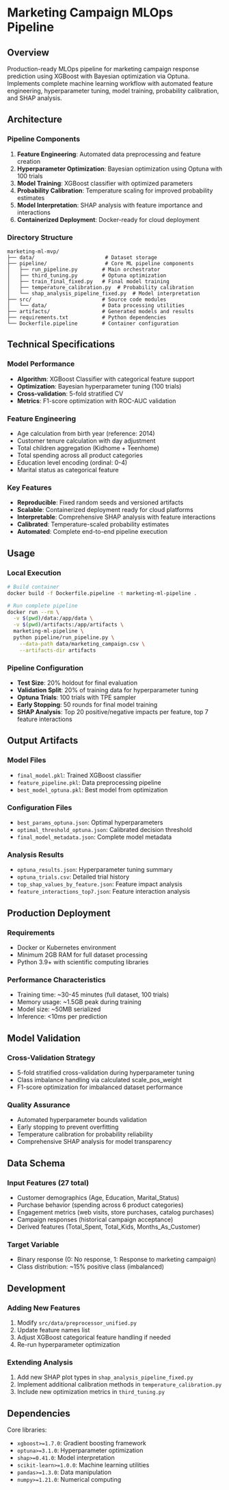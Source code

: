 # Marketing Campaign MLOps Pipeline

## Overview

Production-ready MLOps pipeline for marketing campaign response prediction using XGBoost with Bayesian optimization via Optuna. Implements complete machine learning workflow with automated feature engineering, hyperparameter tuning, model training, probability calibration, and SHAP analysis.

## Architecture

### Pipeline Components

1. **Feature Engineering**: Automated data preprocessing and feature creation
2. **Hyperparameter Optimization**: Bayesian optimization using Optuna with 100 trials
3. **Model Training**: XGBoost classifier with optimized parameters
4. **Probability Calibration**: Temperature scaling for improved probability estimates
5. **Model Interpretation**: SHAP analysis with feature importance and interactions
6. **Containerized Deployment**: Docker-ready for cloud deployment

### Directory Structure

```
marketing-ml-mvp/
├── data/                       # Dataset storage
├── pipeline/                   # Core ML pipeline components
│   ├── run_pipeline.py        # Main orchestrator
│   ├── third_tuning.py        # Optuna optimization
│   ├── train_final_fixed.py   # Final model training
│   ├── temperature_calibration.py  # Probability calibration
│   └── shap_analysis_pipeline_fixed.py  # Model interpretation
├── src/                       # Source code modules
│   └── data/                  # Data processing utilities
├── artifacts/                 # Generated models and results
├── requirements.txt           # Python dependencies
└── Dockerfile.pipeline        # Container configuration
```

## Technical Specifications

### Model Performance
- **Algorithm**: XGBoost Classifier with categorical feature support
- **Optimization**: Bayesian hyperparameter tuning (100 trials)
- **Cross-validation**: 5-fold stratified CV
- **Metrics**: F1-score optimization with ROC-AUC validation

### Feature Engineering
- Age calculation from birth year (reference: 2014)
- Customer tenure calculation with day adjustment
- Total children aggregation (Kidhome + Teenhome)
- Total spending across all product categories
- Education level encoding (ordinal: 0-4)
- Marital status as categorical feature

### Key Features
- **Reproducible**: Fixed random seeds and versioned artifacts
- **Scalable**: Containerized deployment ready for cloud platforms
- **Interpretable**: Comprehensive SHAP analysis with feature interactions
- **Calibrated**: Temperature-scaled probability estimates
- **Automated**: Complete end-to-end pipeline execution

## Usage

### Local Execution

```bash
# Build container
docker build -f Dockerfile.pipeline -t marketing-ml-pipeline .

# Run complete pipeline
docker run --rm \
  -v $(pwd)/data:/app/data \
  -v $(pwd)/artifacts:/app/artifacts \
  marketing-ml-pipeline \
  python pipeline/run_pipeline.py \
    --data-path data/marketing_campaign.csv \
    --artifacts-dir artifacts
```

### Pipeline Configuration

- **Test Size**: 20% holdout for final evaluation
- **Validation Split**: 20% of training data for hyperparameter tuning
- **Optuna Trials**: 100 trials with TPE sampler
- **Early Stopping**: 50 rounds for final model training
- **SHAP Analysis**: Top 20 positive/negative impacts per feature, top 7 feature interactions

## Output Artifacts

### Model Files
- `final_model.pkl`: Trained XGBoost classifier
- `feature_pipeline.pkl`: Data preprocessing pipeline
- `best_model_optuna.pkl`: Best model from optimization

### Configuration Files
- `best_params_optuna.json`: Optimal hyperparameters
- `optimal_threshold_optuna.json`: Calibrated decision threshold
- `final_model_metadata.json`: Complete model metadata

### Analysis Results
- `optuna_results.json`: Hyperparameter tuning summary
- `optuna_trials.csv`: Detailed trial history
- `top_shap_values_by_feature.json`: Feature impact analysis
- `feature_interactions_top7.json`: Feature interaction analysis

## Production Deployment

### Requirements
- Docker or Kubernetes environment
- Minimum 2GB RAM for full dataset processing
- Python 3.9+ with scientific computing libraries

### Performance Characteristics
- Training time: ~30-45 minutes (full dataset, 100 trials)
- Memory usage: ~1.5GB peak during training
- Model size: ~50MB serialized
- Inference: <10ms per prediction

## Model Validation

### Cross-Validation Strategy
- 5-fold stratified cross-validation during hyperparameter tuning
- Class imbalance handling via calculated scale_pos_weight
- F1-score optimization for imbalanced dataset performance

### Quality Assurance
- Automated hyperparameter bounds validation
- Early stopping to prevent overfitting
- Temperature calibration for probability reliability
- Comprehensive SHAP analysis for model transparency

## Data Schema

### Input Features (27 total)
- Customer demographics (Age, Education, Marital_Status)
- Purchase behavior (spending across 6 product categories)
- Engagement metrics (web visits, store purchases, catalog purchases)
- Campaign responses (historical campaign acceptance)
- Derived features (Total_Spent, Total_Kids, Months_As_Customer)

### Target Variable
- Binary response (0: No response, 1: Response to marketing campaign)
- Class distribution: ~15% positive class (imbalanced)

## Development

### Adding New Features
1. Modify `src/data/preprocessor_unified.py`
2. Update feature names list
3. Adjust XGBoost categorical feature handling if needed
4. Re-run hyperparameter optimization

### Extending Analysis
1. Add new SHAP plot types in `shap_analysis_pipeline_fixed.py`
2. Implement additional calibration methods in `temperature_calibration.py`
3. Include new optimization metrics in `third_tuning.py`

## Dependencies

Core libraries:
- `xgboost>=1.7.0`: Gradient boosting framework
- `optuna>=3.1.0`: Hyperparameter optimization
- `shap>=0.41.0`: Model interpretation
- `scikit-learn>=1.0.0`: Machine learning utilities
- `pandas>=1.3.0`: Data manipulation
- `numpy>=1.21.0`: Numerical computing